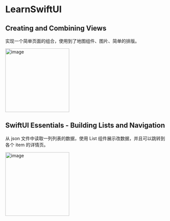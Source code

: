 # LearnSwiftUI

## Creating and Combining Views

实现一个简单页面的组合，使用到了地图组件、图片、简单的排版。

<img width="200" alt="image" src="https://user-images.githubusercontent.com/18136549/166410480-7a970290-b267-4863-9d05-9109c0a83ad8.png">

## SwiftUI Essentials - Building Lists and Navigation

从 json 文件中读取一列列表的数据，使用 List 组件展示改数据，并且可以跳转到各个 item 的详情页。

<img width="200" alt="image" src="https://user-images.githubusercontent.com/18136549/166422379-facddf7f-d9ca-4dcd-af2e-7c166fa7f4eb.gif">
